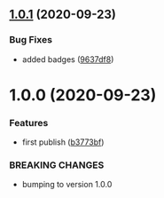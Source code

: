 ## [1.0.1](https://github.com/hirezio/vscode-testing-snippets/compare/v1.0.0...v1.0.1) (2020-09-23)


### Bug Fixes

* added badges ([9637df8](https://github.com/hirezio/vscode-testing-snippets/commit/9637df8156c8aff3d2a2f122d3f1ca7230811769))

# 1.0.0 (2020-09-23)


### Features

* first publish ([b3773bf](https://github.com/hirezio/vscode-testing-snippets/commit/b3773bf27bcd55303b00eed934dd52ed1cee096d))


### BREAKING CHANGES

* bumping to version 1.0.0
